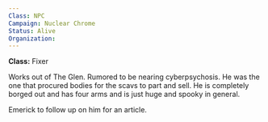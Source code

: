 ```yaml
---
Class: NPC
Campaign: Nuclear Chrome
Status: Alive
Organization: 
---
```

**Class:** Fixer

Works out of The Glen. Rumored to be nearing cyberpsychosis. He was the one that procured bodies for the scavs to part and sell. He is completely borged out and has four arms and is just huge and spooky in general.

Emerick to follow up on him for an article.
